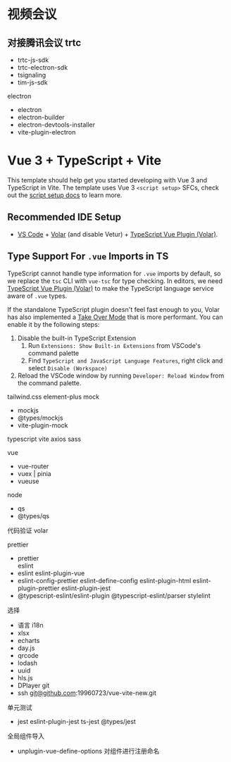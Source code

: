 # 视频会议
## 对接腾讯会议 trtc
   - trtc-js-sdk
   - trtc-electron-sdk
   - tsignaling
   - tim-js-sdk

electron
   - electron
   - electron-builder
   - electron-devtools-installer
   - vite-plugin-electron

# Vue 3 + TypeScript + Vite

This template should help get you started developing with Vue 3 and TypeScript in Vite. The template uses Vue 3 `<script setup>` SFCs, check out the [script setup docs](https://v3.vuejs.org/api/sfc-script-setup.html#sfc-script-setup) to learn more.

## Recommended IDE Setup

- [VS Code](https://code.visualstudio.com/) + [Volar](https://marketplace.visualstudio.com/items?itemName=Vue.volar) (and disable Vetur) + [TypeScript Vue Plugin (Volar)](https://marketplace.visualstudio.com/items?itemName=Vue.vscode-typescript-vue-plugin).

## Type Support For `.vue` Imports in TS

TypeScript cannot handle type information for `.vue` imports by default, so we replace the `tsc` CLI with `vue-tsc` for type checking. In editors, we need [TypeScript Vue Plugin (Volar)](https://marketplace.visualstudio.com/items?itemName=Vue.vscode-typescript-vue-plugin) to make the TypeScript language service aware of `.vue` types.

If the standalone TypeScript plugin doesn't feel fast enough to you, Volar has also implemented a [Take Over Mode](https://github.com/johnsoncodehk/volar/discussions/471#discussioncomment-1361669) that is more performant. You can enable it by the following steps:

1. Disable the built-in TypeScript Extension
   1. Run `Extensions: Show Built-in Extensions` from VSCode's command palette
   2. Find `TypeScript and JavaScript Language Features`, right click and select `Disable (Workspace)`
2. Reload the VSCode window by running `Developer: Reload Window` from the command palette.

tailwind.css
element-plus
mock
   - mockjs
   - @types/mockjs
   - vite-plugin-mock

typescript
vite
axios
sass

vue
   - vue-router
   - vuex | pinia
   - vueuse


node
   - qs 
   - @types/qs


代码验证 
volar

prettier
   - prettier       
eslint
   - eslint eslint-plugin-vue
   - eslint-config-prettier eslint-define-config eslint-plugin-html eslint-plugin-prettier eslint-plugin-jest
   - @typescript-eslint/eslint-plugin @typescript-eslint/parser
stylelint 

选择
   - 语言 i18n
   - xlsx
   - echarts
   - day.js
   - qrcode
   - lodash
   - uuid
   - hls.js
   - DPlayer
git 
   - ssh  git@github.com:19960723/vue-vite-new.git

单元测试
   - jest eslint-plugin-jest ts-jest @types/jest


全局组件导入
   - unplugin-vue-define-options 对组件进行注册命名